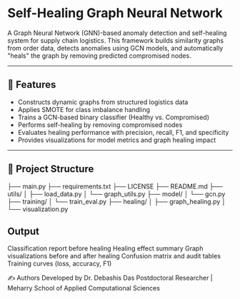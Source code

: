 # Self-Healing Graph Neural Network

A Graph Neural Network (GNN)-based anomaly detection and self-healing system for supply chain logistics. This framework builds similarity graphs from order data, detects anomalies using GCN models, and automatically "heals" the graph by removing predicted compromised nodes.

---

## 🚀 Features

- Constructs dynamic graphs from structured logistics data
- Applies SMOTE for class imbalance handling
- Trains a GCN-based binary classifier (Healthy vs. Compromised)
- Performs self-healing by removing compromised nodes
- Evaluates healing performance with precision, recall, F1, and specificity
- Provides visualizations for model metrics and graph healing impact

---

## 📁 Project Structure

├── main.py
├── requirements.txt
├── LICENSE
├── README.md
├── utils/
│ ├── load_data.py
│ └── graph_utils.py
├── model/
│ └── gcn.py
├── training/
│ └── train_eval.py
├── healing/
│ ├── graph_healing.py
│ └── visualization.py


## Output

Classification report before healing
Healing effect summary
Graph visualizations before and after healing
Confusion matrix and audit tables
Training curves (loss, accuracy, F1)

✍️ Authors
Developed by Dr. Debashis Das
Postdoctoral Researcher | Meharry School of Applied Computational Sciences
